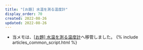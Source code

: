 ```yaml
---
title: "[お題] 水温を測る温度計"
display_order: 70
created: 2022-08-26
updated: 2022-08-26
---
```

- 当メモは、[\[お題\] 水温を測る温度計](https://thinktwice.tech/it/problem/thermometer_to_measure_water_temperature/)へ移管しました。
{% include articles_common_script.html %}
